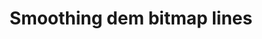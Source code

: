---
title: 'Smoothing dem bitmap lines'
redirect_to:
  - 'https://discuss.pencil2d.org/t/smoothing-dem-bitmap-lines/793'
---
